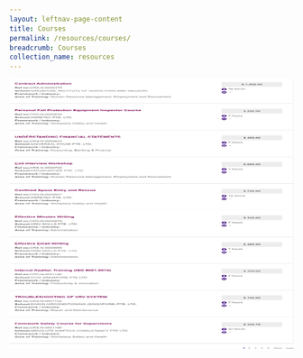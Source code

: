 ```yaml
---
layout: leftnav-page-content
title: Courses
permalink: /resources/courses/
breadcrumb: Courses
collection_name: resources
---
```

<img src="/images/courses.png" align="center" style="width:700px;height:480px;">
